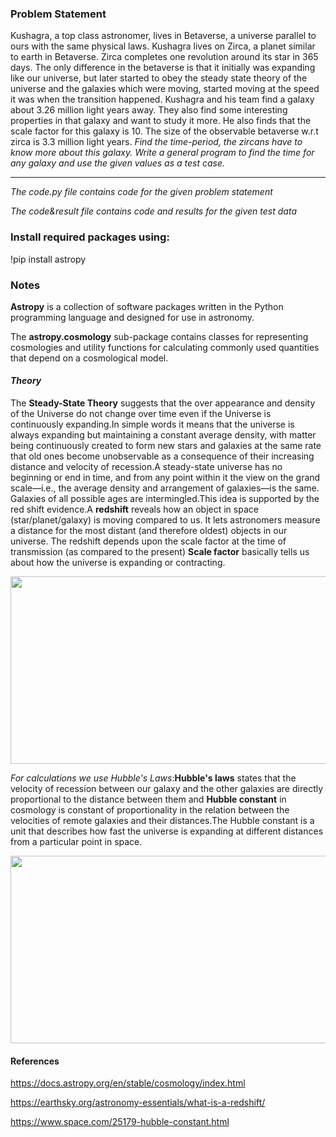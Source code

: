 
### Problem Statement


Kushagra, a top class astronomer, lives in Betaverse, a universe parallel to ours
with the same physical laws. Kushagra lives on Zirca, a planet similar to earth in
Betaverse. Zirca completes one revolution around its star in 365 days. The only
difference in the betaverse is that it initially was expanding like our universe, but
later started to obey the steady state theory of the universe and the galaxies
which were moving, started moving at the speed it was when the transition
happened. Kushagra and his team find a galaxy about 3.26 million light years
away. They also find some interesting properties in that galaxy and want to study
it more. He also finds that the scale factor for this galaxy is 10. The size of the
observable betaverse w.r.t zirca is 3.3 million light years. *Find the time-period,
the zircans have to know more about this galaxy.
Write a general program to find the time for any galaxy and use the given values
as a test case.*
<hr/>

*The code.py file contains code for the given problem statement*

*The code&result file contains code and results for the given test data*


### Install required packages using:

!pip install astropy





### Notes

**Astropy** is a collection of software packages written in the Python programming language and designed for use in astronomy.


The **astropy.cosmology** sub-package contains classes for representing cosmologies and utility functions for calculating commonly used quantities that depend on a cosmological model.

#### *Theory*

The **Steady-State Theory** suggests that the over appearance and density of the Universe do not change over time even if the Universe is continuously expanding.In simple words it means that the universe is always expanding but maintaining a constant average density, with matter being continuously created to form new stars and galaxies at the same rate that old ones become unobservable as a consequence of their increasing distance and velocity of recession.A steady-state universe has no beginning or end in time, and from any point within it the view on the grand scale—i.e., the average density and arrangement of galaxies—is the same. Galaxies of all possible ages are intermingled.This idea is supported by the red shift evidence.A **redshift** reveals how an object in space (star/planet/galaxy) is moving compared to us. It lets astronomers measure a distance for the most distant (and therefore oldest) objects in our universe. The redshift depends upon the scale factor at the time of transmission (as compared to the present)
**Scale factor**
basically tells us about how the universe is expanding or contracting.

<img src="https://images.slideplayer.com/16/5168957/slides/slide_3.jpg"  width="600" height="300">

*For calculations we use Hubble's Laws*:**Hubble's laws** states that the velocity of recession between our galaxy and the other galaxies are directly proportional to the distance between them and **Hubble constant** in cosmology is constant of proportionality in the relation between the velocities of remote galaxies and their distances.The Hubble constant is a unit that describes how fast the universe is expanding at different distances from a particular point in space.

<img src="https://astrobites.org/wp-content/uploads/2016/04/hubbleslawdiagram.gif"  width="600" height="300">



#### References

https://docs.astropy.org/en/stable/cosmology/index.html

https://earthsky.org/astronomy-essentials/what-is-a-redshift/

https://www.space.com/25179-hubble-constant.html





 
 
 
